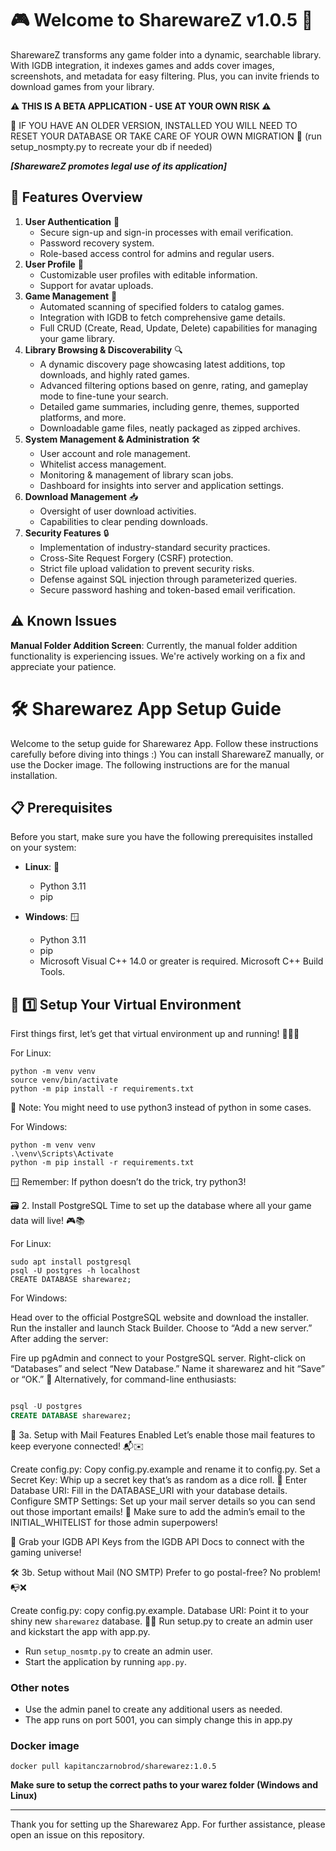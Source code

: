 # 🎮 Welcome to SharewareZ v1.0.5 🚀
SharewareZ transforms any game folder into a dynamic, searchable library. With IGDB integration, it indexes games and adds cover images, screenshots, and metadata for easy filtering. Plus, you can invite friends to download games from your library.

**⚠️ THIS IS A BETA APPLICATION - USE AT YOUR OWN RISK ⚠️**

🚧 IF YOU HAVE AN OLDER VERSION, INSTALLED YOU WILL NEED TO RESET YOUR DATABASE OR TAKE CARE OF YOUR OWN MIGRATION 🚧
(run setup_nosmpty.py to recreate your db if needed)

***[SharewareZ promotes legal use of its application]***

## 🌟 Features Overview
1. **User Authentication** 🔐
    - Secure sign-up and sign-in processes with email verification.
    - Password recovery system.
    - Role-based access control for admins and regular users.
2. **User Profile** 👤
    - Customizable user profiles with editable information.
    - Support for avatar uploads.
3. **Game Management** 🎲
    - Automated scanning of specified folders to catalog games.
    - Integration with IGDB to fetch comprehensive game details.
    - Full CRUD (Create, Read, Update, Delete) capabilities for managing your game library.
4. **Library Browsing & Discoverability** 🔍
    - A dynamic discovery page showcasing latest additions, top downloads, and highly rated games.
    - Advanced filtering options based on genre, rating, and gameplay mode to fine-tune your search.
    - Detailed game summaries, including genre, themes, supported platforms, and more.
    - Downloadable game files, neatly packaged as zipped archives.
5. **System Management & Administration** 🛠️
    - User account and role management.
    - Whitelist access management.
    - Monitoring & management of library scan jobs.
    - Dashboard for insights into server and application settings.
6. **Download Management** 📥
    - Oversight of user download activities.
    - Capabilities to clear pending downloads.
7. **Security Features** 🔒
    - Implementation of industry-standard security practices.
    - Cross-Site Request Forgery (CSRF) protection.
    - Strict file upload validation to prevent security risks.
    - Defense against SQL injection through parameterized queries.
    - Secure password hashing and token-based email verification.

## ⚠️ Known Issues
**Manual Folder Addition Screen**: Currently, the manual folder addition functionality is experiencing issues. We're actively working on a fix and appreciate your patience.

# 🛠️ Sharewarez App Setup Guide

Welcome to the setup guide for Sharewarez App. Follow these instructions carefully before diving into things :)
You can install SharewareZ manually, or use the Docker image. The following instructions are for the manual installation.

## 📋 Prerequisites

Before you start, make sure you have the following prerequisites installed on your system:

- **Linux**: 🐧
    - Python 3.11
    - pip

- **Windows**: 🪟
    - Python 3.11
    - pip
    - Microsoft Visual C++ 14.0 or greater is required. Microsoft C++ Build Tools.

## 🚀 1️⃣ Setup Your Virtual Environment
First things first, let’s get that virtual environment up and running! 🏃‍♂️💨

For Linux:
```
python -m venv venv
source venv/bin/activate
python -m pip install -r requirements.txt
```

🐧 Note: You might need to use python3 instead of python in some cases.

For Windows:
```
python -m venv venv
.\venv\Scripts\Activate
python -m pip install -r requirements.txt
```

🪟 Remember: If python doesn’t do the trick, try python3!

🗃️ 2. Install PostgreSQL
Time to set up the database where all your game data will live! 🎮📚

For Linux:
```
sudo apt install postgresql
psql -U postgres -h localhost
CREATE DATABASE sharewarez;
```

For Windows:

Head over to the official PostgreSQL website and download the installer.
Run the installer and launch Stack Builder.
Choose to “Add a new server.”
After adding the server:

Fire up pgAdmin and connect to your PostgreSQL server.
Right-click on “Databases” and select “New Database.”
Name it sharewarez and hit “Save” or “OK.”
🔧 Alternatively, for command-line enthusiasts:
```SQL

psql -U postgres
CREATE DATABASE sharewarez;
```

📧 3a. Setup with Mail Features Enabled
Let’s enable those mail features to keep everyone connected! 📬✉️

Create config.py: Copy config.py.example and rename it to config.py.
Set a Secret Key: Whip up a secret key that’s as random as a dice roll. 🎲
Enter Database URI: Fill in the DATABASE_URI with your database details.
Configure SMTP Settings: Set up your mail server details so you can send out those important emails!
🔑 Make sure to add the admin’s email to the INITIAL_WHITELIST for those admin superpowers!

🔐 Grab your IGDB API Keys from the IGDB API Docs to connect with the gaming universe!

🛠️ 3b. Setup without Mail (NO SMTP)
Prefer to go postal-free? No problem! 📭❌

Create config.py: copy config.py.example.
Database URI: Point it to your shiny new `sharewarez` database.
👩‍💻 Run setup.py to create an admin user and kickstart the app with app.py.

- Run `setup_nosmtp.py` to create an admin user.
- Start the application by running `app.py`.

### Other notes

- Use the admin panel to create any additional users as needed.
- The app runs on port 5001, you can simply change this in app.py

### Docker image
```
docker pull kapitanczarnobrod/sharewarez:1.0.5
```

**Make sure to setup the correct paths to your warez folder (Windows and Linux)**

---

Thank you for setting up the Sharewarez App. For further assistance, please open an issue on this repository.
